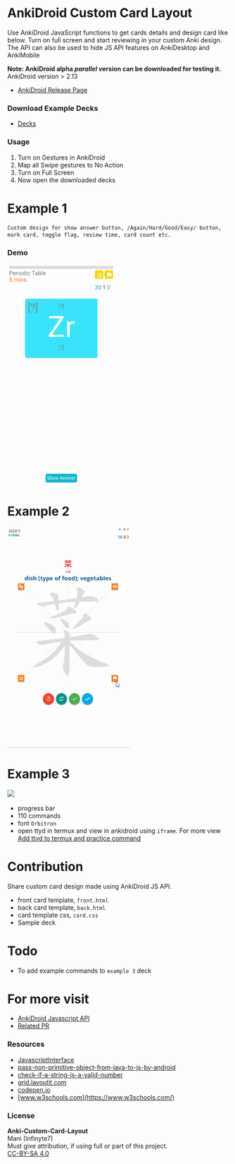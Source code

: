 # AnkiDroid Custom Card Layout

Use AnkiDroid JavaScript functions to get cards details and design card like below. Turn on full screen and start reviewing in your custom Anki design. The API can also be used to hide JS API features on AnkiDesktop and AnkiMobile

**Note: AnkiDroid alpha *parallel* version can be downloaded for testing it.**
<br>AnkiDroid version > 2.13 
- [AnkiDroid Release Page](https://github.com/ankidroid/Anki-Android/releases)

### Download Example Decks

- [Decks](Decks/)

### Usage
1. Turn on Gestures in AnkiDroid 
2. Map all Swipe gestures to No Action
3. Turn on Full Screen
4. Now open the downloaded decks

# Example 1
```
Custom design for show answer button, /Again/Hard/Good/Easy/ button, 
mark card, toggle flag, review time, card count etc.
```
### Demo
<img src="images/demo_example_1_v1.4.gif" height="500px"/>

# Example 2
<img src="images/demo_v1.3.gif" height="500px"/>

# Example 3
<img src="images/demo_example_3.gif" height="500px"/>

- progress bar
- 110 commands
- font ```Orbitron```
- open ttyd in termux and view in ankidroid using ```iframe```. For more view [Add ttyd to termux and practice command](https://simplezhongwen.blogspot.com/2020/08/practice-linux-commands-using-ankidroid.html)

# Contribution
Share custom card design made using AnkiDroid JS API.
- front card template, ```front.html```
- back card template, ```back.html```
- card template css, ```card.css```
- Sample deck

# Todo
- To add example commands to ```example 3``` deck

# For more visit
- [AnkiDroid Javascript API](https://github.com/ankidroid/Anki-Android/wiki/AnkiDroid-Javascript-API)
- [Related PR](https://github.com/ankidroid/Anki-Android/wiki/AnkiDroid-Javascript-API#linked-issues--pr)

### Resources
- [JavascriptInterface](https://developer.android.com/reference/android/webkit/JavascriptInterface)
- [pass-non-primitive-object-from-java-to-js-by-android](https://stackoverflow.com/questions/21173888/how-to-pass-non-primitive-object-from-java-to-js-by-android-addjavascriptinterfa)
- [check-if-a-string-is-a-valid-number](https://stackoverflow.com/questions/175739/built-in-way-in-javascript-to-check-if-a-string-is-a-valid-number)
- [grid.layoutit.com](https://grid.layoutit.com/)
- [codepen.io](https://codepen.io/)
- [www.w3schools.com](https://www.w3schools.com/)

### License
**Anki-Custom-Card-Layout**
<br>Mani (Infinyte7)
<br> Must give attribution, if using full or part of this project.
<br>[CC-BY-SA 4.0](https://creativecommons.org/licenses/by-sa/4.0/)